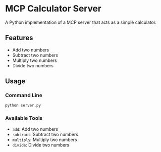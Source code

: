 # MCP Calculator Server

A Python implementation of a MCP server that acts as a simple calculator.

## Features

- Add two numbers
- Subtract two numbers
- Multiply two numbers
- Divide two numbers

## Usage

### Command Line
```bash
python server.py
```

### Available Tools

- `add`: Add two numbers
- `subtract`: Subtract two numbers
- `multiply`: Multiply two numbers
- `divide`: Divide two numbers

